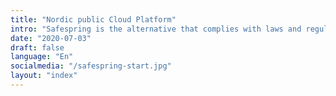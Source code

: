 ```yaml
---
title: "Nordic public Cloud Platform"
intro: "Safespring is the alternative that complies with laws and regulations within the EU."
date: "2020-07-03"
draft: false
language: "En"
socialmedia: "/safespring-start.jpg"
layout: "index"
---
```

